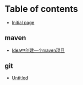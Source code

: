 # Table of contents

* [Initial page](README.md)

## maven

* [Idea中创建一个maven项目](maven/idea-zhong-chuang-jian-yi-ge-maven-xiang-mu.md)

## git

* [Untitled](git/untitled.md)

